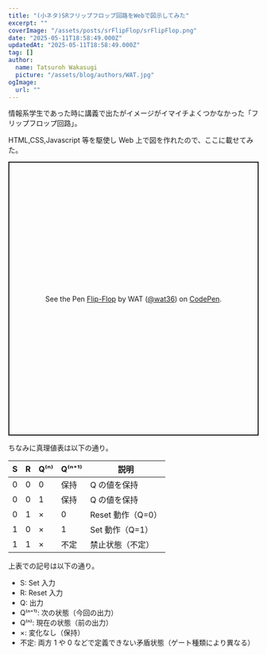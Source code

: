 ```yaml
---
title: "(小ネタ)SRフリップフロップ回路をWebで図示してみた"
excerpt: ""
coverImage: "/assets/posts/srFlipFlop/srFlipFlop.png"
date: "2025-05-11T18:58:49.000Z"
updatedAt: "2025-05-11T18:58:49.000Z"
tag: []
author:
  name: Tatsuroh Wakasugi
  picture: "/assets/blog/authors/WAT.jpg"
ogImage:
  url: ""
---
```


情報系学生であった時に講義で出たがイメージがイマイチよくつかなかった「フリップフロップ回路」。

HTML,CSS,Javascript 等を駆使し Web 上で図を作れたので、ここに載せてみた。

<p class="codepen" data-height="550" data-default-tab="result" data-slug-hash="myywpEZ" data-pen-title="Flip-Flop" data-user="wat36" style="height: 550px; box-sizing: border-box; display: flex; align-items: center; justify-content: center; border: 2px solid; margin: 1em 0; padding: 1em;">
  <span>See the Pen <a href="https://codepen.io/wat36/pen/myywpEZ">
  Flip-Flop</a> by WAT (<a href="https://codepen.io/wat36">@wat36</a>)
  on <a href="https://codepen.io">CodePen</a>.</span>
</p>
<script async src="https://public.codepenassets.com/embed/index.js"></script>

ちなみに真理値表は以下の通り。

| S   | R   | Q⁽ⁿ⁾ | Q⁽ⁿ⁺¹⁾ | 説明              |
| --- | --- | ---- | ------ | ----------------- |
| 0   | 0   | 0    | 保持   | Q の値を保持      |
| 0   | 0   | 1    | 保持   | Q の値を保持      |
| 0   | 1   | ×    | 0      | Reset 動作（Q=0） |
| 1   | 0   | ×    | 1      | Set 動作（Q=1）   |
| 1   | 1   | ×    | 不定   | 禁止状態（不定）  |

上表での記号は以下の通り。

- S: Set 入力
- R: Reset 入力
- Q: 出力
- Q⁽ⁿ⁺¹⁾: 次の状態（今回の出力）
- Q⁽ⁿ⁾: 現在の状態（前の出力）
- ×: 変化なし（保持）
- 不定: 両方 1 や 0 などで定義できない矛盾状態（ゲート種類により異なる）

